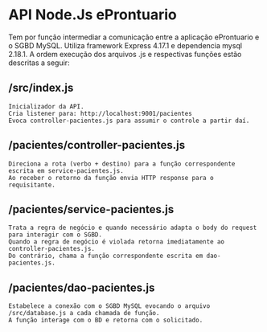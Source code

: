 # API Node.Js eProntuario

Tem por função intermediar a comunicação entre a aplicação eProntuario e o SGBD MySQL.
Utiliza framework Express 4.17.1 e dependencia mysql 2.18.1.
A ordem execução dos arquivos .js e respectivas funções estão descritas a seguir:

## /src/index.js
```
Inicializador da API. 
Cria listener para: http://localhost:9001/pacientes
Evoca controller-pacientes.js para assumir o controle a partir daí.
```

## /pacientes/controller-pacientes.js
```
Direciona a rota (verbo + destino) para a função correspondente escrita em service-pacientes.js.
Ao receber o retorno da função envia HTTP response para o requisitante.
```

## /pacientes/service-pacientes.js
```
Trata a regra de negócio e quando necessário adapta o body do request para interagir com o SGBD.
Quando a regra de negócio é violada retorna imediatamente ao controller-pacientes.js. 
Do contrário, chama a função correspondente escrita em dao-pacientes.js.
```

## /pacientes/dao-pacientes.js
```
Estabelece a conexão com o SGBD MySQL evocando o arquivo /src/database.js a cada chamada de função.
A função interage com o BD e retorna com o solicitado.
```
